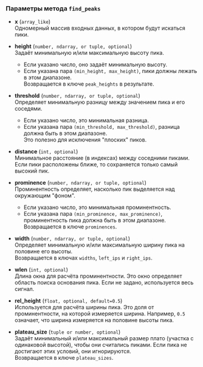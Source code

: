 ### Параметры метода `find_peaks`

- **x** (`array_like`)  
  Одномерный массив входных данных, в котором будут искаться пики.

- **height** (`number, ndarray, or tuple, optional`)  
  Задаёт минимальную и/или максимальную высоту пика.  
  - Если указано число, оно задаёт минимальную высоту.  
  - Если указана пара `(min_height, max_height)`, пики должны лежать в этом диапазоне.  
  Возвращается в ключе `peak_heights` в результате.

- **threshold** (`number, ndarray, or tuple, optional`)  
  Определяет минимальную разницу между значением пика и его соседями.  
  - Если указано число, это минимальная разница.  
  - Если указана пара `(min_threshold, max_threshold)`, разница должна быть в этом диапазоне.  
  Это полезно для исключения "плоских" пиков.

- **distance** (`int, optional`)  
  Минимальное расстояние (в индексах) между соседними пиками. Если пики расположены ближе, то сохраняется только самый высокий пик.

- **prominence** (`number, ndarray, or tuple, optional`)  
  Проминентность определяет, насколько пик выделяется над окружающим "фоном".  
  - Если указано число, это минимальная проминентность.  
  - Если указана пара `(min_prominence, max_prominence)`, проминентность пика должна быть в этом диапазоне.  
  Возвращается в ключе `prominences`.

- **width** (`number, ndarray, or tuple, optional`)  
  Определяет минимальную и/или максимальную ширину пика на половине его высоты.  
  Возвращается в ключах `widths`, `left_ips` и `right_ips`.

- **wlen** (`int, optional`)  
  Длина окна для расчёта проминентности. Это окно определяет область поиска основания пика. Если не задано, используется весь сигнал.

- **rel_height** (`float, optional, default=0.5`)  
  Используется для расчёта ширины пика. Это доля от проминентности, на которой измеряется ширина. Например, `0.5` означает, что ширина измеряется на половине высоты пика.

- **plateau_size** (`tuple or number, optional`)  
  Задаёт минимальный и/или максимальный размер плато (участка с одинаковой высотой), чтобы они считались пиками. Если пика не достигают этих условий, они игнорируются.  
  Возвращается в ключе `plateau_sizes`.
